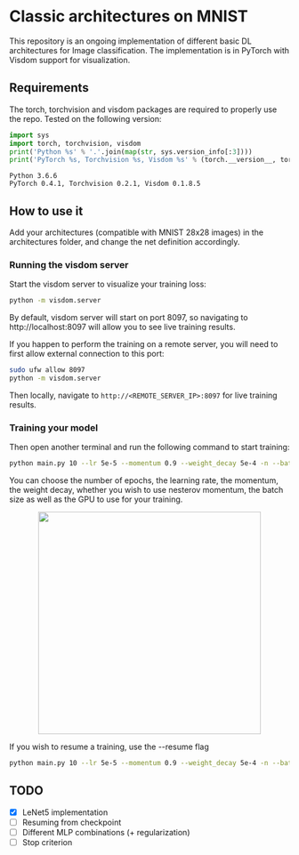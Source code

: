 # Classic architectures on MNIST
This repository is an ongoing implementation of different basic DL architectures for Image classification.
The implementation is in PyTorch with Visdom support for visualization.

## Requirements
The torch, torchvision and visdom packages are required to properly use the repo.
Tested on the following version:
```python
import sys
import torch, torchvision, visdom
print('Python %s' % '.'.join(map(str, sys.version_info[:3])))
print('PyTorch %s, Torchvision %s, Visdom %s' % (torch.__version__, torchvision.__version__, visdom.__version__))
```
```console
Python 3.6.6
PyTorch 0.4.1, Torchvision 0.2.1, Visdom 0.1.8.5
```


## How to use it
Add your architectures (compatible with MNIST 28x28 images) in the architectures folder, and change the net definition accordingly.

### Running the visdom server
Start the visdom server to visualize your training loss:
```bash
python -m visdom.server
```
By default, visdom server will start on port 8097, so navigating to http://localhost:8097 will allow you to see live training results.

If you happen to perform the training on a remote server, you will need to first allow external connection to this port:
```bash
sudo ufw allow 8097
python -m visdom.server
```
Then locally, navigate to `http://<REMOTE_SERVER_IP>:8097` for live training results.


### Training your model
Then open another terminal and run the following command to start training:
```bash
python main.py 10 --lr 5e-5 --momentum 0.9 --weight_decay 5e-4 -n --batch_size 8 --gpu 0
```
You can choose the number of epochs, the learning rate, the momentum, the weight decay, whether you wish to use nesterov momentum, the batch size as well as the GPU to use for your training.

<p align="center"><img align="center" src="https://github.com/frgfm/pytorch_mnist/blob/master/images/lenet5_training.gif" width="400" /></p>

If you wish to resume a training, use the --resume flag
```bash
python main.py 10 --lr 5e-5 --momentum 0.9 --weight_decay 5e-4 -n --batch_size 8 --gpu 0 --resume Lenet5_checkpoint_best.pth.tar
```

## TODO
- [x] LeNet5 implementation
- [ ] Resuming from checkpoint
- [ ] Different MLP combinations (+ regularization)
- [ ] Stop criterion
